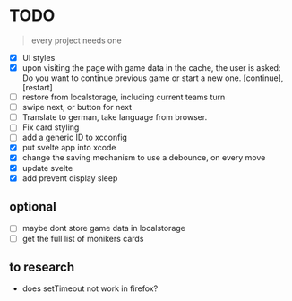 # TODO

> every project needs one

- [X] UI styles
- [x] upon visiting the page with game data in the cache, the user is asked: Do you want to continue previous game or start a new one. [continue], [restart]
- [ ] restore from localstorage, including current teams turn
- [ ] swipe next, or button for next
- [ ] Translate to german, take language from browser.
- [ ] Fix card styling
- [ ] add a generic ID to xcconfig
- [x] put svelte app into xcode
- [x] change the saving mechanism to use a debounce, on every move
- [x] update svelte
- [x] add prevent display sleep

## optional
- [ ] maybe dont store game data in localstorage
- [ ] get the full list of monikers cards

## to research
* does setTimeout not work in firefox?
